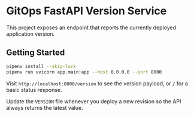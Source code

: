 # GitOps FastAPI Version Service

This project exposes an endpoint that reports the currently deployed application version.

## Getting Started

```bash
pipenv install --skip-lock
pipenv run uvicorn app.main:app --host 0.0.0.0 --port 8000
```

Visit `http://localhost:8000/version` to see the version payload, or `/` for a basic status response.

Update the `VERSION` file whenever you deploy a new revision so the API always returns the latest value.
